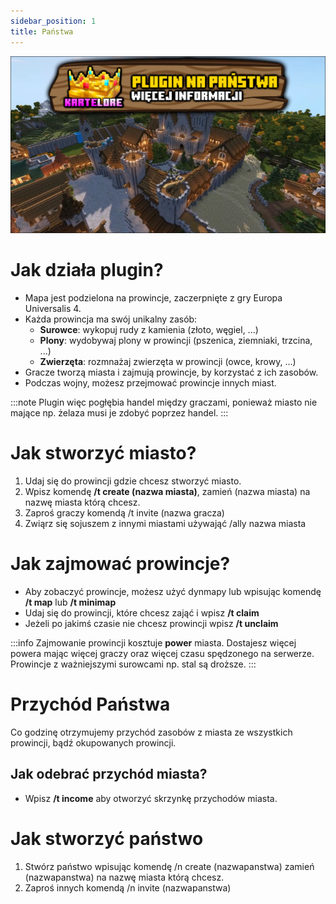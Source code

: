 ```yaml
---
sidebar_position: 1
title: Państwa
---
```


![Plugin na panstwa](./img/pluginnapanstwawiecejinfo.png)

# Jak działa plugin?
- Mapa jest podzielona na prowincje, zaczerpnięte z gry Europa Universalis 4.
- Każda prowincja ma swój unikalny zasób:
	- **Surowce**: wykopuj rudy z kamienia (złoto, węgiel, ...)
	- **Plony**: wydobywaj plony w prowincji (pszenica, ziemniaki, trzcina, ...)
	- **Zwierzęta**: rozmnażaj zwierzęta w prowincji (owce, krowy, ...)
- Gracze tworzą miasta i zajmują prowincje, by korzystać z ich zasobów.
- Podczas wojny, możesz przejmować prowincje innych miast.

:::note
Plugin więc pogłębia handel między graczami, ponieważ miasto nie mające np. żelaza musi je zdobyć poprzez handel.
:::

# Jak stworzyć miasto?
1. Udaj się do prowincji gdzie chcesz stworzyć miasto.
2. Wpisz komendę **/t create (nazwa miasta)**, zamień (nazwa miasta) na nazwę miasta którą chcesz.
3. Zaproś graczy komendą /t invite (nazwa gracza)
4. Zwiąrz się sojuszem z innymi miastami używająć /ally nazwa miasta

# Jak zajmować prowincje?
- Aby zobaczyć prowincje, możesz użyć dynmapy lub wpisując komendę **/t map** lub **/t minimap**
- Udaj się do prowincji, które chcesz zająć i wpisz **/t claim**
- Jeżeli po jakimś czasie nie chcesz prowincji wpisz **/t unclaim**

:::info
Zajmowanie prowincji kosztuje **power** miasta. Dostajesz więcej powera mając więcej graczy oraz więcej czasu spędzonego na serwerze. Prowincje z ważniejszymi surowcami np. stal są droższe.
:::
# Przychód Państwa
Co godzinę otrzymujemy przychód zasobów z miasta ze wszystkich prowincji, bądź okupowanych prowincji.

## Jak odebrać przychód miasta?
- Wpisz **/t income** aby otworzyć skrzynkę przychodów miasta.

# Jak stworzyć państwo
1. Stwórz państwo wpisując komendę /n create (nazwapanstwa) zamień (nazwapanstwa) na nazwę miasta którą chcesz.
2. Zaproś innych komendą /n invite (nazwapanstwa)










